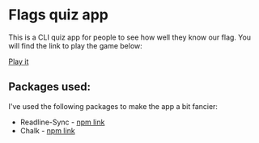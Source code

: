 # Flags quiz app

This is a CLI quiz app for people to see how well they know our flag. You will find the link to play the game below:

[Play it](https://replit.com/@sumitsaurabh/fun-with-flags-L1?v=1?embed=true#index.js)

## Packages used:
I've used the following packages to make the app a bit fancier:
- Readline-Sync - [npm link](https://www.npmjs.com/package/readline-sync)
- Chalk - [npm link](https://www.npmjs.com/package/chalk)
